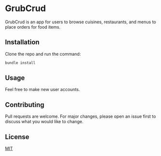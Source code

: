 # GrubCrud

GrubCrud is an app for users to browse cuisines, restaurants, and menus to place orders for food items.

## Installation

Clone the repo and run the command:

```bash
bundle install
```

## Usage

Feel free to make new user accounts.

## Contributing

Pull requests are welcome. For major changes, please open an issue first to discuss what you would like to change.

## License

[MIT](https://choosealicense.com/licenses/mit/)

